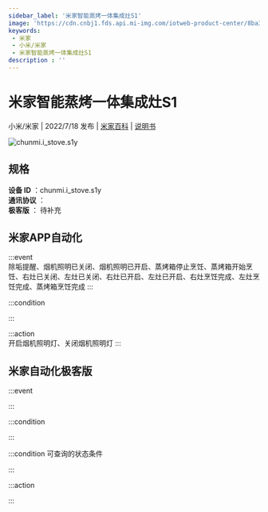 ```yaml
---
sidebar_label: '米家智能蒸烤一体集成灶S1'
image: 'https://cdn.cnbj1.fds.api.mi-img.com/iotweb-product-center/8ba3e87e1eac143c2cfca0db836b6669_1653377761790.png?GalaxyAccessKeyId=AKVGLQWBOVIRQ3XLEW&Expires=9223372036854775807&Signature=WgGgXU3qrvPKWaTpYch8/SQsFBg='
keywords: 
 - 米家
 - 小米/米家
 - 米家智能蒸烤一体集成灶S1
description : ''
---
```

# 米家智能蒸烤一体集成灶S1

小米/米家 | 2022/7/18 发布 | [米家百科](https://home.mi.com/webapp/content/baike/product/index.html?model=chunmi.i_stove.s1y) | [说明书](https://home.mi.com/views/introduction.html?model=chunmi.i_stove.s1y&region=cn)

![chunmi.i_stove.s1y](https://cdn.cnbj1.fds.api.mi-img.com/iotweb-product-center/8ba3e87e1eac143c2cfca0db836b6669_1653377761790.png?GalaxyAccessKeyId=AKVGLQWBOVIRQ3XLEW&Expires=9223372036854775807&Signature=WgGgXU3qrvPKWaTpYch8/SQsFBg=)

## 规格  
> 
**设备 ID** ：chunmi.i_stove.s1y  
**通讯协议** ：  
**极客版**  ： 待补充 


## 米家APP自动化  

:::event  
除垢提醒、烟机照明已关闭、烟机照明已开启、蒸烤箱停止烹饪、蒸烤箱开始烹饪、右灶已关闭、左灶已关闭、右灶已开启、左灶已开启、右灶烹饪完成、左灶烹饪完成、蒸烤箱烹饪完成
:::

:::condition  

:::

:::action   
开启烟机照明灯、关闭烟机照明灯
:::

## 米家自动化极客版  

:::event  

:::

:::condition  

:::

:::condition 可查询的状态条件  

:::

:::action  

:::

        

